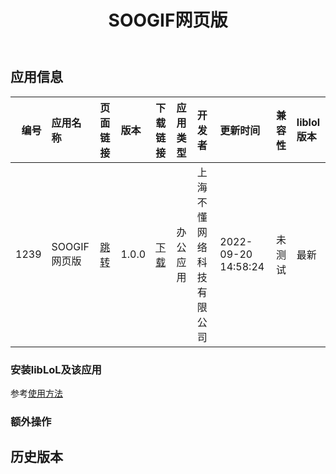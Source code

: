 ﻿---
id: 1239
title: SOOGIF网页版
toc: true
weight: 1239
---

## 应用信息 
|   编号 | 应用名称      | 页面链接                                        | 版本    | 下载链接                                                                     | 应用类型   | 开发者          | 更新时间                | 兼容性   | liblol版本   |
|-----:|:----------|:--------------------------------------------|:------|:-------------------------------------------------------------------------|:-------|:-------------|:--------------------|:------|:-----------|
| 1239 | SOOGIF网页版 | [跳转](http://app.loongapps.cn/#/detail/1239) | 1.0.0 | [下载](http://113.24.212.22:8090/upload/file/app.web.soogif_1.0.0_all.deb) | 办公应用   | 上海不懂网络科技有限公司 | 2022-09-20 14:58:24 | 未测试   | 最新         |
### 安装libLoL及该应用 
参考[使用方法](/docs/usage) 
### 额外操作 


## 历史版本 
 